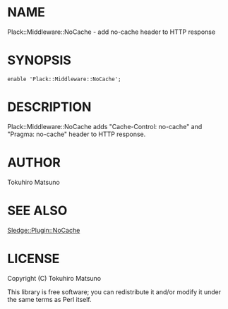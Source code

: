 # NAME

Plack::Middleware::NoCache - add no-cache header to HTTP response

# SYNOPSIS

    enable 'Plack::Middleware::NoCache';

# DESCRIPTION

Plack::Middleware::NoCache adds "Cache-Control: no-cache" and "Pragma: no-cache" header to HTTP response.

# AUTHOR

Tokuhiro Matsuno <tokuhirom AAJKLFJEF GMAIL COM>

# SEE ALSO

[Sledge::Plugin::NoCache](http://search.cpan.org/perldoc?Sledge::Plugin::NoCache)

# LICENSE

Copyright (C) Tokuhiro Matsuno

This library is free software; you can redistribute it and/or modify
it under the same terms as Perl itself.